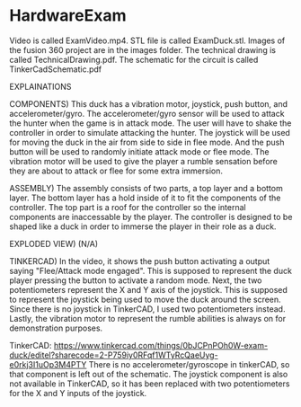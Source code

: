 # HardwareExam

Video is called ExamVideo.mp4.
STL file is called ExamDuck.stl.
Images of the fusion 360 project are in the images folder.
The technical drawing is called TechnicalDrawing.pdf.
The schematic for the circuit is called TinkerCadSchematic.pdf


EXPLAINATIONS

COMPONENTS) 
This duck has a vibration motor, joystick, push button, and accelerometer/gyro. The accelerometer/gyro sensor will be used to attack the hunter when the game is in attack mode. The user will have to shake the controller in order to simulate attacking the hunter. The joystick will be used for moving the duck in the air from side to side in flee mode. And the push button will be used to randomly initiate attack mode or flee mode. The vibration motor will be used to give the player a rumble sensation before they are about to attack or flee for some extra immersion.

ASSEMBLY)
The assembly consists of two parts, a top layer and a bottom layer. The bottom layer has a hold inside of it to fit the components of the controller. The top part is a roof for the controller so the internal components are inaccessable by the player.  The controller is designed to be shaped like a duck in order to immerse the player in their role as a duck.

EXPLODED VIEW)
(N/A)

TINKERCAD)
In the video, it shows the push button activating a output saying "Flee/Attack mode engaged". This is supposed to represent the duck player pressing the button to activate a random mode. Next, the two potentiometers represent the X and Y axis of the joystick. This is supposed to represent the joystick being used to move the duck around the screen. Since there is no joystick in TinkerCAD, I used two potentiometers instead. Lastly, the vibration motor to represent the rumble abilities is always on for demonstration purposes.


TinkerCAD: https://www.tinkercad.com/things/0bJCPnPOh0W-exam-duck/editel?sharecode=2-P759iy0RFqf1WTyRcQaeUyg-e0rkj3I1uOp3M4PTY
There is no accelerometer/gyroscope in tinkerCAD, so that component is left out of the schematic. The joystick component is also not available in TinkerCAD, so it has been replaced with two potentiometers for the X and Y inputs of the joystick.

